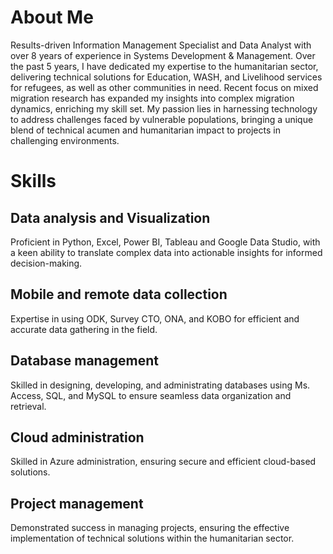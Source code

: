 # About Me
Results-driven Information Management Specialist and Data Analyst with over 8 years of experience in Systems Development & Management. Over the past 5 years, I have dedicated my expertise to the humanitarian sector, delivering technical solutions for Education, WASH, and Livelihood services for refugees, as well as other communities in need. Recent focus on mixed migration research has expanded my insights into complex migration dynamics, enriching my skill set. 
My passion lies in harnessing technology to address challenges faced by vulnerable populations, bringing a unique blend of technical acumen and humanitarian impact to projects in challenging environments.

# Skills
## Data analysis and Visualization
Proficient in Python, Excel, Power BI, Tableau and Google Data Studio, with a keen ability to translate complex data into actionable insights for informed decision-making.

## Mobile and remote data collection
Expertise in using ODK, Survey CTO, ONA, and KOBO for efficient and accurate data gathering in the field.

## Database management
Skilled in designing, developing, and administrating databases using Ms. Access, SQL, and MySQL to ensure seamless data organization and retrieval.
## Cloud administration 
Skilled in Azure administration, ensuring secure and efficient cloud-based solutions. 
## Project management
Demonstrated success in managing projects, ensuring the effective implementation of technical solutions within the humanitarian sector.

